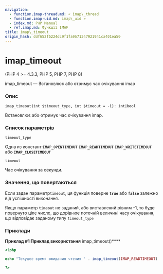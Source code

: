 ```yaml
---
navigation:
  - function.imap-thread.md: « imap\_thread
  - function.imap-uid.md: imap\_uid »
  - index.md: PHP Manual
  - ref.imap.md: Функції IMAP
title: imap\_timeout
origin_hash: ddf652f5224dc9f1fa9671347921941ca401ea50
---
```

# imap\_timeout

(PHP 4 >= 4.3.3, PHP 5, PHP 7, PHP 8)

imap\_timeout — Встановлює або отримує час очікування imap

### Опис

```methodsynopsis
imap_timeout(int $timeout_type, int $timeout = -1): int|bool
```

Встановлює або отримує час очікування imap.

### Список параметрів

`timeout_type`

Одна из констант:**`IMAP_OPENTIMEOUT`** **`IMAP_READTIMEOUT`** **`IMAP_WRITETIMEOUT`** або **`IMAP_CLOSETIMEOUT`**

`timeout`

Час очікування за секунди.

### Значення, що повертаються

Если задан параметр`timeout`, ця функція поверне **`true`** або **`false`** залежно від успішності виконання.

Якщо параметр `timeout` не заданий, або виставлений рівним -1, то буде повернуто ціле число, що дорівнює поточній величині часу очікування, що відповідає заданому типу `timeout_type`

### Приклади

**Приклад #1 Приклад використання** imap\_timeout()\*\*\*\*

```php
<?php

echo "Текущее время ожидания чтения " . imap_timeout(IMAP_READTIMEOUT) . "\n";

?>
```
